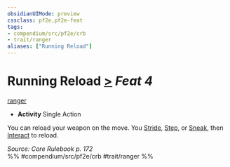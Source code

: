```yaml
---
obsidianUIMode: preview
cssclass: pf2e,pf2e-feat
tags:
- compendium/src/pf2e/crb
- trait/ranger
aliases: ["Running Reload"]
---
```

# Running Reload  [>](../../rules/core-rulebook/chapter-9-playing-the-game.md#Actions "Single Action") *Feat 4*  
[ranger](../../rules/traits/ranger.md)  

- **Activity** Single Action

You can reload your weapon on the move. You [Stride](../../rules/actions/stride.md), [Step](../../rules/actions/step.md), or [Sneak](../../rules/actions/sneak.md), then [Interact](../../rules/actions/interact.md) to reload.

*Source: Core Rulebook p. 172*  
%% #compendium/src/pf2e/crb #trait/ranger %%
